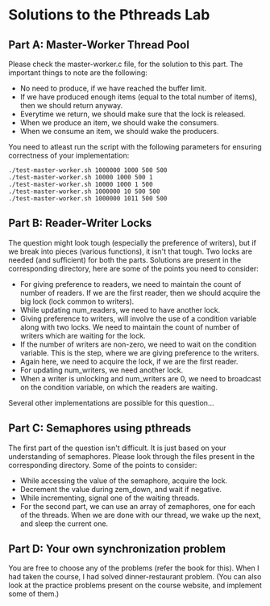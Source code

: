 # Solutions to the Pthreads Lab

## Part A: Master-Worker Thread Pool
Please check the master-worker.c file, for the solution to this part. The important things to note are the following:
- No need to produce, if we have reached the buffer limit.
- If we have produced enough items (equal to the total number of items), then we should return anyway.
- Everytime we return, we should make sure that the lock is released.
- When we produce an item, we should wake the consumers.
- When we consume an item, we should wake the producers.

You need to atleast run the script with the following parameters for ensuring correctness of your implementation:
```
./test-master-worker.sh 1000000 1000 500 500
./test-master-worker.sh 10000 1000 500 1
./test-master-worker.sh 10000 1000 1 500
./test-master-worker.sh 1000000 10 500 500
./test-master-worker.sh 1000000 1011 500 500
```

## Part B: Reader-Writer Locks
The question might look tough (especially the preference of writers), but if we break into pieces (various functions), it isn't that tough. Two locks are needed (and sufficient) for both the parts. Solutions are present in the corresponding directory, here are some of the points you need to consider:
- For giving preference to readers, we need to maintain the count of number of readers. If we are the first reader, then we should acquire the big lock (lock common to writers). 
- While updating num_readers, we need to have another lock.
- Giving preference to writers, will involve the use of a condition variable along with two locks. We need to maintain the count of number of writers which are waiting for the lock. 
- If the number of writers are non-zero, we need to wait on the condition variable. This is the step, where we are giving preference to the writers. 
- Again here, we need to acquire the lock, if we are the first reader.
- For updating num_writers, we need another lock.
- When a writer is unlocking and num_writers are 0, we need to broadcast on the condition variable, on which the readers are waiting.

Several other implementations are possible for this question...

## Part C: Semaphores using pthreads
The first part of the question isn't difficult. It is just based on your understanding of semaphores. Please look through the files present in the corresponding directory. Some of the points to consider:
- While accessing the value of the semaphore, acquire the lock.
- Decrement the value during zem_down, and wait if negative.
- While incrementing, signal one of the waiting threads.
- For the second part, we can use an array of zemaphores, one for each of the threads. When we are done with our thread, we wake up the next, and sleep the current one.

## Part D: Your own synchronization problem
You are free to choose any of the problems (refer the book for this). When I had taken the course, I had solved dinner-restaurant problem. (You can also look at the practice problems present on the course website, and implement some of them.)